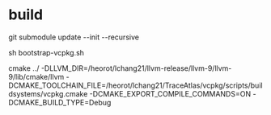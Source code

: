 # build

git submodule update --init --recursive

sh bootstrap-vcpkg.sh


cmake ../ -DLLVM_DIR=/heorot/lchang21/llvm-release/llvm-9/llvm-9/lib/cmake/llvm -DCMAKE_TOOLCHAIN_FILE=/heorot/lchang21/TraceAtlas/vcpkg/scripts/buildsystems/vcpkg.cmake -DCMAKE_EXPORT_COMPILE_COMMANDS=ON -DCMAKE_BUILD_TYPE=Debug

